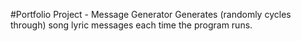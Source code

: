 #Portfolio Project - Message Generator
Generates (randomly cycles through) song lyric messages each time the program runs.